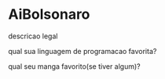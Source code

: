 # AiBolsonaro
descricao legal

qual sua linguagem de programacao favorita?

qual seu manga favorito(se tiver algum)?




